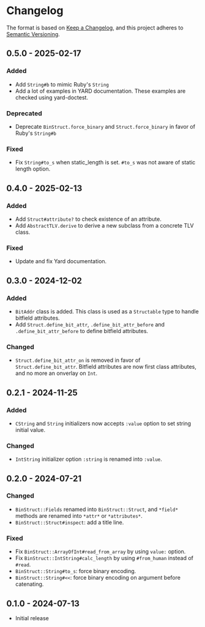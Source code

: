 # Changelog

The format is based on [Keep a Changelog](https://keepachangelog.com/en/1.1.0/),
and this project adheres to [Semantic Versioning](https://semver.org/spec/v2.0.0.html).

## 0.5.0 - 2025-02-17

### Added

- Add `String#b` to mimic Ruby's `String`
- Add a lot of examples in YARD documentation. These examples are checked using yard-doctest.

### Deprecated

- Deprecate `BinStruct.force_binary` and `Struct.force_binary` in favor of Ruby's `String#b`

### Fixed

- Fix `String#to_s` when static_length is set. `#to_s` was not aware of static length option.

## 0.4.0 - 2025-02-13

### Added

- Add `Struct#attribute?` to check existence of an attribute.
- Add `AbstractTLV.derive` to derive a new subclass from a concrete TLV class.

### Fixed

- Update and fix Yard documentation.

## 0.3.0 - 2024-12-02

### Added

- `BitAddr` class is added. This class is used as a `Structable` type to handle bitfield attributes.
- Add `Struct.define_bit_attr`, `.define_bit_attr_before` and `.define_bit_attr_before` to define bitfield attributes.

### Changed

- `Struct.define_bit_attr_on` is removed in favor of `Struct.define_bit_attr`. Bitfield attributes are now first class attributes, and no more an onverlay on `Int`.

## 0.2.1 - 2024-11-25

### Added

- `CString` and `String` initializers now accepts `:value` option to set string initial value.

### Changed

- `IntString` initializer option `:string` is renamed into `:value`.

## 0.2.0 - 2024-07-21

### Changed

- `BinStruct::Fields` renamed into `BinStruct::Struct`, and `*field*` methods are renamed into `*attr*` or `*attributes*`.
- `BinStruct::Struct#inspect`: add a title line.

### Fixed

- Fix `BinStruct::ArrayOfInt#read_from_array` by using `value:` option.
- Fix `BinStruct::IntString#calc_length` by using `#from_human` instead of `#read`.
- `BinStruct::String#to_s`: force binary encoding.
- `BinStruct::String#<<`: force binary encoding on argument before catenating.

## 0.1.0 - 2024-07-13

- Initial release
